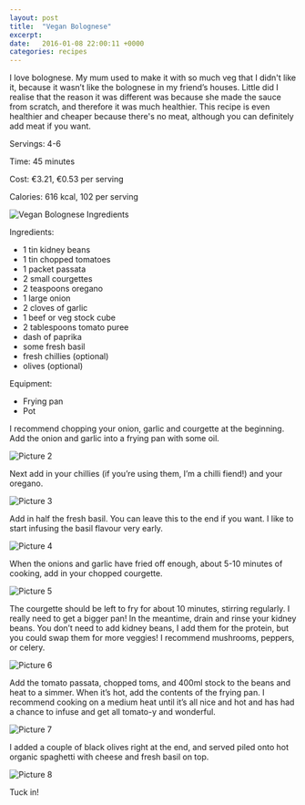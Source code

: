 ```yaml
---
layout: post
title:  "Vegan Bolognese"
excerpt:
date:   2016-01-08 22:00:11 +0000
categories: recipes
---
```

I love bolognese. My mum used to make it with so much veg that I didn't like it, because it wasn’t like the bolognese in my friend’s houses. Little did I realise that the reason it was different was because she made the sauce from scratch, and therefore it was much healthier. This recipe is even healthier and cheaper because there's no meat, although you can definitely add meat if you want.

Servings: 4-6

Time: 45 minutes

Cost: €3.21, €0.53 per serving

Calories: 616 kcal, 102 per serving

![Vegan Bolognese Ingredients]({{site.url}}/images/img_05_01.jpg "Ingredients")

Ingredients:  

  * 1 tin kidney beans
  * 1 tin chopped tomatoes
  * 1 packet passata
  * 2 small courgettes
  * 2 teaspoons oregano
  * 1 large onion
  * 2 cloves of garlic
  * 1 beef or veg stock cube
  * 2 tablespoons tomato puree
  * dash of paprika
  * some fresh basil
  * fresh chillies (optional)
  * olives (optional)

Equipment:

  * Frying pan
  * Pot

I recommend chopping your onion, garlic and courgette at the beginning. Add the onion and garlic into a frying pan with some oil. 

![Picture 2]({{site.url}}/images/img_05_02.jpg "Onions")

Next add in your chillies (if you’re using them, I’m a chilli fiend!) and your oregano.

![Picture 3]({{site.url}}/images/img_05_03.jpg "Chillies!")

Add in half the fresh basil. You can leave this to the end if you want. I like to start infusing the basil flavour very early.

![Picture 4]({{site.url}}/images/img_05_04.jpg "Basil")

When the onions and garlic have fried off enough, about 5-10 minutes of cooking, add in your chopped courgette.

![Picture 5]({{site.url}}/images/img_05_05.jpg "Courgette")

The courgette should be left to fry for about 10 minutes, stirring regularly. I really need to get a bigger pan! In the meantime, drain and rinse your kidney beans. You don’t need to add kidney beans, I add them for the protein, but you could swap them for more veggies! I recommend mushrooms, peppers, or celery.

![Picture 6]({{site.url}}/images/img_05_06.jpg "Kidney Beans")

Add the tomato passata, chopped toms, and 400ml stock to the beans and heat to a simmer. When it’s hot, add the contents of the frying pan. I recommend cooking on a medium heat until it’s all nice and hot and has had a chance to infuse and get all tomato-y and wonderful.

![Picture 7]({{site.url}}/images/img_05_07.jpg "Tomato-y")

I added a couple of black olives right at the end, and served piled onto hot organic spaghetti with cheese and fresh basil on top.

![Picture 8]({{site.url}}/images/img_05_08.jpg "Yum!")

Tuck in!
